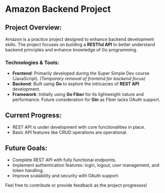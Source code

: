 # Amazon Backend Project 

## Project Overview:
Amazon is a practice project designed to enhance backend development skills. The project focuses on building a **RESTful API** to better understand backend principles and enhance knowledge of Go programming.

### Technologies & Tools:
- **Frontend**: Primarily developed during the Super Simple Dev course (JavaScript). *(Temporary removal of frontend for backend focus)*
- **Backend**: Built using **Go** to explore the intricacies of **REST API** development.
- **Framework**: Initially using **Go Fiber** for its lightweight nature and performance. Future consideration for **Gin** as Fiber lacks OAuth support.

## Current Progress:
- REST API is under development with core functionalities in place.
- Basic API features like CRUD operations are operational.

## Future Goals:
- Complete REST API with fully functional endpoints.
- Implement authentication features: login, logout, user management, and token handling.
- Improve scalability and security with OAuth support.

Feel free to contribute or provide feedback as the project progresses!
